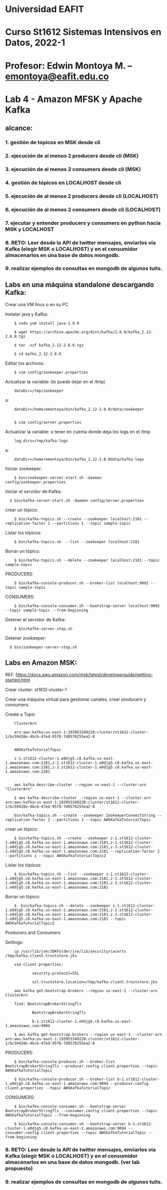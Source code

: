 # Universidad EAFIT
# Curso St1612 Sistemas Intensivos en Datos, 2022-1
# Profesor: Edwin Montoya M. – emontoya@eafit.edu.co

# Lab 4 - Amazon MFSK y Apache Kafka

## alcance:

### 1. gestión de tópicos en MSK desde cli
### 2. ejecución de al menos 2 producers desde cli (MSK)
### 3. ejecución de al menos 2 consumers desde cli (MSK)
### 4. gestión de tópicos en LOCALHOST desde cli
### 5. ejecución de al menos 2 producers desde cli (LOCALHOST)
### 6. ejecución de al menos 2 consumers desde cli (LOCALHOST)
### 7. ejecutar y entender producers y consumers en python hacia MSK y LOCALHOST
### 8. RETO: Leer desde la API de twitter mensajes, enviarlos vía Kafka (elegir MSK o LOCALHOST) y en el consumidor almacenarlos en una base de datos mongodb.
### 9. realizar ejemplos de consultas en mongodb de algunos tuits.

## Labs en una máquina standalone descargando Kafka: 

Crear una VM linux o en su PC 

Instalar java y Kafka: 

        $ sudo yum install java-1.8.0 

        $ wget https://archive.apache.org/dist/kafka/2.8.0/kafka_2.12-2.8.0.tgz 

        $ tar -xzf kafka_2.12-2.8.0.tgz 

        $ cd kafka_2.12-2.8.0

Editar los archivos: 

        $ vim config/zookeeper.properties 

Actualizar la variable: (lo puede dejar en el /tmp) 

        dataDir=/tmp/zookeeper 

a: 

        dataDir=/home/emontoya/bin/kafka_2.12-2.8.0/data/zookeeper 


        $ vim config/server.properties 

Actualizar la variable: o tener en cuenta donde deja los logs en el /tmp 

        log.dirs=/tmp/kafka-logs 

a: 

        dataDir=/home/emontoya/bin/kafka_2.12-2.8.0data/kafka-logs 

 Iniciar zookeeper: 

        $ bin/zookeeper-server-start.sh -daemon config/zookeeper.properties 

Iniciar el servidor de Kafka: 

      $ bin/kafka-server-start.sh -daemon config/server.properties 

crear un tópico: 

        $ bin/kafka-topics.sh --create --zookeeper localhost:2181 --replication-factor 1 --partitions 1 --topic sample-topic 

Listar los tópicos: 

        $ bin/kafka-topics.sh  --list --zookeeper localhost:2181 

Borrar un tópico: 

        $ bin/kafka-topics.sh --delete --zookeeper localhost:2181 --topic sample-topic 

PRODUCERS: 

        $ bin/kafka-console-producer.sh --broker-list localhost:9092 --topic sample-topic 

CONSUMERS: 

        $ bin/kafka-console-consumer.sh --bootstrap-server localhost:9092 --topic sample-topic --from-beginning 

Detener el servidor de Kafka: 

        $ bin/kafka-server-stop.sh 

Detener zookeeper: 

      $ bin/zookeeper-server-stop.sh  

## Labs en Amazon MSK: 

REF: https://docs.aws.amazon.com/msk/latest/developerguide/getting-started.html 

Crear cluster: st1612-cluster-1 

Crear una máquina virtual para gestionar canales, crear producers y consumers. 

Create a Topic 

        ClusterArn 

        arn:aws:kafka:us-east-1:193953349228:cluster/st1612-cluster-1/bc59420e-4bcb-47ed-95f8-7d0576255ea2-8 


        AWSKafkaTutorialTopic 

        z-1.st1612-cluster-1.e0djg5.c8.kafka.us-east-1.amazonaws.com:2181,z-2.st1612-cluster-1.e0djg5.c8.kafka.us-east-1.amazonaws.com:2181,z-3.st1612-cluster-1.e0djg5.c8.kafka.us-east-1.amazonaws.com:2181 


        aws kafka describe-cluster --region us-east-1 --cluster-arn "ClusterArn" 

        $ aws kafka describe-cluster --region us-east-1 --cluster-arn arn:aws:kafka:us-east-1:193953349228:cluster/st1612-cluster-1/bc59420e-4bcb-47ed-95f8-7d0576255ea2-8 

        bin/kafka-topics.sh --create --zookeeper ZookeeperConnectString --replication-factor 2 --partitions 1 --topic AWSKafkaTutorialTopic 

crear un tópico: 

        $ bin/kafka-topics.sh --create --zookeeper z-1.st1612-cluster-1.e0djg5.c8.kafka.us-east-1.amazonaws.com:2181,z-2.st1612-cluster-1.e0djg5.c8.kafka.us-east-1.amazonaws.com:2181,z-3.st1612-cluster-1.e0djg5.c8.kafka.us-east-1.amazonaws.com:2181 --replication-factor 2 --partitions 1 --topic AWSKafkaTutorialTopic2 

Listar los tópicos: 

        $ bin/kafka-topics.sh --list --zookeeper z-1.st1612-cluster-1.e0djg5.c8.kafka.us-east-1.amazonaws.com:2181,z-2.st1612-cluster-1.e0djg5.c8.kafka.us-east-1.amazonaws.com:2181,z-3.st1612-cluster-1.e0djg5.c8.kafka.us-east-1.amazonaws.com:2181 

Borrar un tópico: 

        $  bin/kafka-topics.sh --delete --zookeeper z-1.st1612-cluster-1.e0djg5.c8.kafka.us-east-1.amazonaws.com:2181,z-2.st1612-cluster-1.e0djg5.c8.kafka.us-east-1.amazonaws.com:2181,z-3.st1612-cluster-1.e0djg5.c8.kafka.us-east-1.amazonaws.com:2181 --topic AWSKafkaTutorialTopic2 

Producers and Consumers 

Settings: 

        cp /usr/lib/jvm/JDKFolder/jre/lib/security/cacerts /tmp/kafka.client.truststore.jks 

        vim client.properties: 

                security.protocol=SSL 

                ssl.truststore.location=/tmp/kafka.client.truststore.jks 

        aws kafka get-bootstrap-brokers --region us-east-1 --cluster-arn ClusterArn 

        find: BootstrapBrokerStringTls 

                BootstrapBrokerStringTls 

                b-1.st1612-cluster-1.e0djg5.c8.kafka.us-east-1.amazonaws.com:9094 

        $ aws kafka get-bootstrap-brokers --region us-east-1 --cluster-arn arn:aws:kafka:us-east-1:193953349228:cluster/st1612-cluster-1/bc59420e-4bcb-47ed-95f8-7d0576255ea2-8 

PRODUCERS: 

        $ bin/kafka-console-producer.sh --broker-list BootstrapBrokerStringTls --producer.config client.properties --topic AWSKafkaTutorialTopic 

        $ bin/kafka-console-producer.sh --broker-list b-1.st1612-cluster-1.e0djg5.c8.kafka.us-east-1.amazonaws.com:9094 --producer.config client.properties --topic AWSKafkaTutorialTopic 

CONSUMERS: 

        $ bin/kafka-console-consumer.sh --bootstrap-server BootstrapBrokerStringTls --consumer.config client.properties --topic AWSKafkaTutorialTopic --from-beginning 

        $ bin/kafka-console-consumer.sh --bootstrap-server b-1.st1612-cluster-1.e0djg5.c8.kafka.us-east-1.amazonaws.com:9094 --consumer.config client.properties --topic AWSKafkaTutorialTopic --from-beginning

### 8. RETO: Leer desde la API de twitter mensajes, enviarlos vía Kafka (elegir MSK o LOCALHOST) y en el consumidor almacenarlos en una base de datos mongodb. (ver lab propuesto)

### 9. realizar ejemplos de consultas en mongodb de algunos tuits.
